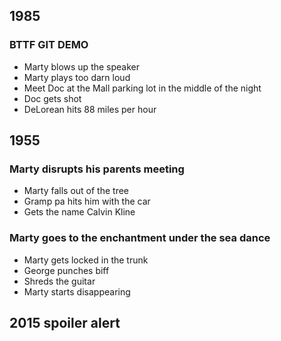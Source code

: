 ## 1985

### BTTF GIT DEMO
- Marty blows up the speaker
- Marty plays too darn loud
- Meet Doc at the Mall parking lot in the middle of the night 
- Doc gets shot
- DeLorean hits 88 miles per hour

## 1955

### Marty disrupts his parents meeting
- Marty falls out of the tree
- Gramp pa hits him with the car 
- Gets the name Calvin Kline

### Marty goes to the enchantment under the sea dance 
- Marty gets locked in the trunk
- George punches biff
- Shreds the guitar 
- Marty starts disappearing  


## 2015 spoiler alert

